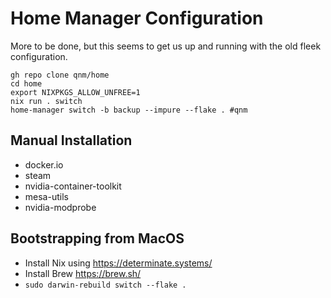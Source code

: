 # Home Manager Configuration

More to be done, but this seems to get us up and running with the old fleek configuration.

```
gh repo clone qnm/home
cd home
export NIXPKGS_ALLOW_UNFREE=1
nix run . switch
home-manager switch -b backup --impure --flake . #qnm
```

## Manual Installation

* docker.io
* steam
* nvidia-container-toolkit
* mesa-utils
* nvidia-modprobe

## Bootstrapping from MacOS

* Install Nix using https://determinate.systems/
* Install Brew https://brew.sh/
* `sudo darwin-rebuild switch --flake .`
